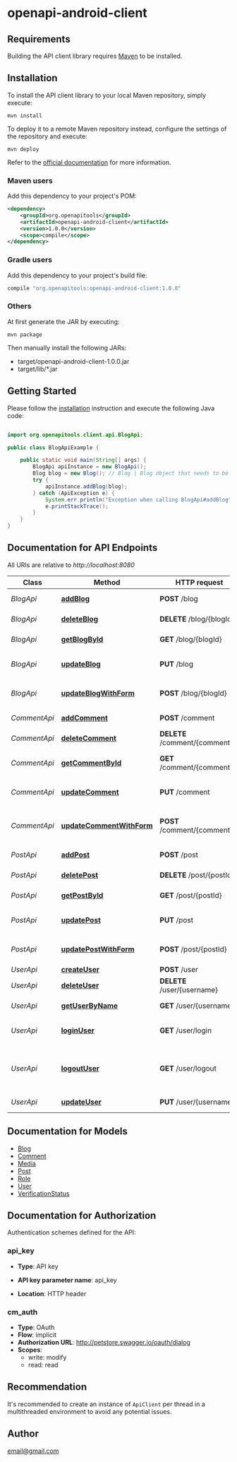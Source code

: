 # openapi-android-client

## Requirements

Building the API client library requires [Maven](https://maven.apache.org/) to be installed.

## Installation

To install the API client library to your local Maven repository, simply execute:

```shell
mvn install
```

To deploy it to a remote Maven repository instead, configure the settings of the repository and execute:

```shell
mvn deploy
```

Refer to the [official documentation](https://maven.apache.org/plugins/maven-deploy-plugin/usage.html) for more information.

### Maven users

Add this dependency to your project's POM:

```xml
<dependency>
    <groupId>org.openapitools</groupId>
    <artifactId>openapi-android-client</artifactId>
    <version>1.0.0</version>
    <scope>compile</scope>
</dependency>
```

### Gradle users

Add this dependency to your project's build file:

```groovy
compile "org.openapitools:openapi-android-client:1.0.0"
```

### Others

At first generate the JAR by executing:

    mvn package

Then manually install the following JARs:

- target/openapi-android-client-1.0.0.jar
- target/lib/*.jar

## Getting Started

Please follow the [installation](#installation) instruction and execute the following Java code:

```java

import org.openapitools.client.api.BlogApi;

public class BlogApiExample {

    public static void main(String[] args) {
        BlogApi apiInstance = new BlogApi();
        Blog blog = new Blog(); // Blog | Blog object that needs to be added
        try {
            apiInstance.addBlog(blog);
        } catch (ApiException e) {
            System.err.println("Exception when calling BlogApi#addBlog");
            e.printStackTrace();
        }
    }
}

```

## Documentation for API Endpoints

All URIs are relative to *http://localhost:8080*

Class | Method | HTTP request | Description
------------ | ------------- | ------------- | -------------
*BlogApi* | [**addBlog**](docs/BlogApi.md#addBlog) | **POST** /blog | Add a new blog
*BlogApi* | [**deleteBlog**](docs/BlogApi.md#deleteBlog) | **DELETE** /blog/{blogId} | Deletes a blog
*BlogApi* | [**getBlogById**](docs/BlogApi.md#getBlogById) | **GET** /blog/{blogId} | Find blog by ID
*BlogApi* | [**updateBlog**](docs/BlogApi.md#updateBlog) | **PUT** /blog | Update an existing blog
*BlogApi* | [**updateBlogWithForm**](docs/BlogApi.md#updateBlogWithForm) | **POST** /blog/{blogId} | Updates a blog with form data
*CommentApi* | [**addComment**](docs/CommentApi.md#addComment) | **POST** /comment | Add a new comment
*CommentApi* | [**deleteComment**](docs/CommentApi.md#deleteComment) | **DELETE** /comment/{commentId} | Deletes a comment
*CommentApi* | [**getCommentById**](docs/CommentApi.md#getCommentById) | **GET** /comment/{commentId} | Find comment by ID
*CommentApi* | [**updateComment**](docs/CommentApi.md#updateComment) | **PUT** /comment | Update an existing comment
*CommentApi* | [**updateCommentWithForm**](docs/CommentApi.md#updateCommentWithForm) | **POST** /comment/{commentId} | Updates a comment with form data
*PostApi* | [**addPost**](docs/PostApi.md#addPost) | **POST** /post | Add a new post
*PostApi* | [**deletePost**](docs/PostApi.md#deletePost) | **DELETE** /post/{postId} | Deletes a post
*PostApi* | [**getPostById**](docs/PostApi.md#getPostById) | **GET** /post/{postId} | Find post by ID
*PostApi* | [**updatePost**](docs/PostApi.md#updatePost) | **PUT** /post | Update an existing post
*PostApi* | [**updatePostWithForm**](docs/PostApi.md#updatePostWithForm) | **POST** /post/{postId} | Updates a post with form data
*UserApi* | [**createUser**](docs/UserApi.md#createUser) | **POST** /user | Create user
*UserApi* | [**deleteUser**](docs/UserApi.md#deleteUser) | **DELETE** /user/{username} | Delete user
*UserApi* | [**getUserByName**](docs/UserApi.md#getUserByName) | **GET** /user/{username} | Get user by user name
*UserApi* | [**loginUser**](docs/UserApi.md#loginUser) | **GET** /user/login | Logs user into the system
*UserApi* | [**logoutUser**](docs/UserApi.md#logoutUser) | **GET** /user/logout | Logs out current logged in user session
*UserApi* | [**updateUser**](docs/UserApi.md#updateUser) | **PUT** /user/{username} | Updated user


## Documentation for Models

 - [Blog](docs/Blog.md)
 - [Comment](docs/Comment.md)
 - [Media](docs/Media.md)
 - [Post](docs/Post.md)
 - [Role](docs/Role.md)
 - [User](docs/User.md)
 - [VerificationStatus](docs/VerificationStatus.md)


## Documentation for Authorization

Authentication schemes defined for the API:
### api_key

- **Type**: API key

- **API key parameter name**: api_key
- **Location**: HTTP header

### cm_auth


- **Type**: OAuth
- **Flow**: implicit
- **Authorization URL**: http://petstore.swagger.io/oauth/dialog
- **Scopes**: 
  - write: modify
  - read: read


## Recommendation

It's recommended to create an instance of `ApiClient` per thread in a multithreaded environment to avoid any potential issues.

## Author

email@gmail.com

